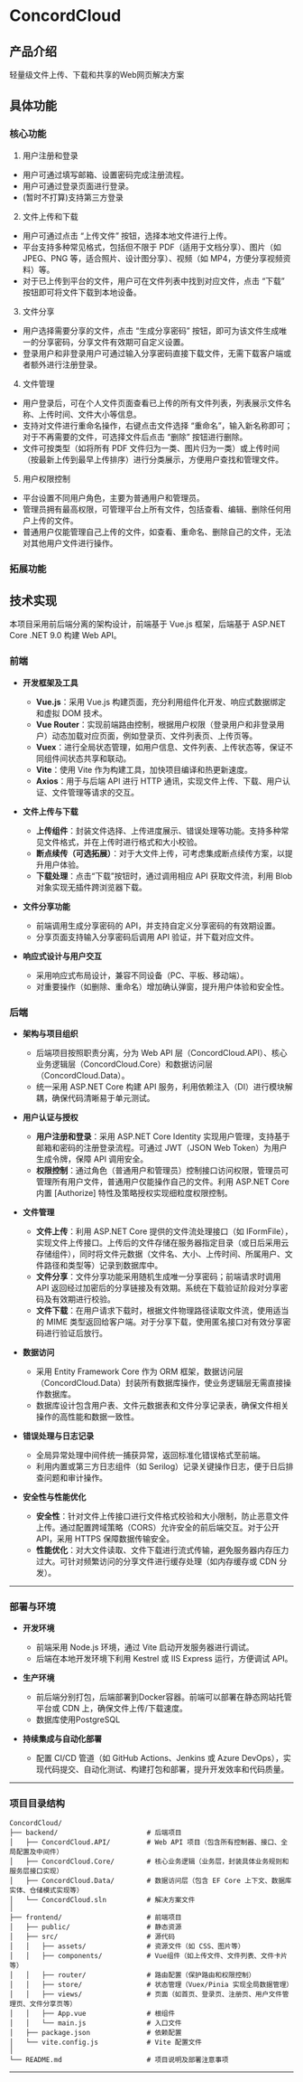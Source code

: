 # ConcordCloud

## 产品介绍
轻量级文件上传、下载和共享的Web网页解决方案

## 具体功能

### 核心功能

1. 用户注册和登录
- 用户可通过填写邮箱、设置密码完成注册流程。
- 用户可通过登录页面进行登录。
- (暂时不打算)支持第三方登录
2. 文件上传和下载
- 用户可通过点击 “上传文件” 按钮，选择本地文件进行上传。
- 平台支持多种常见格式，包括但不限于 PDF（适用于文档分享）、图片（如 JPEG、PNG 等，适合照片、设计图分享）、视频（如 MP4，方便分享视频资料）等。
- 对于已上传到平台的文件，用户可在文件列表中找到对应文件，点击 “下载” 按钮即可将文件下载到本地设备。
3. 文件分享
- 用户选择需要分享的文件，点击 “生成分享密码” 按钮，即可为该文件生成唯一的分享密码，分享文件有效期可自定义设置。
- 登录用户和非登录用户可通过输入分享密码直接下载文件，无需下载客户端或者额外进行注册登录。
4. 文件管理
- 用户登录后，可在个人文件页面查看已上传的所有文件列表，列表展示文件名称、上传时间、文件大小等信息。
- 支持对文件进行重命名操作，右键点击文件选择 “重命名”，输入新名称即可；对于不再需要的文件，可选择文件后点击 “删除” 按钮进行删除。
- 文件可按类型（如将所有 PDF 文件归为一类、图片归为一类）或上传时间（按最新上传到最早上传排序）进行分类展示，方便用户查找和管理文件。
5. 用户权限控制
- 平台设置不同用户角色，主要为普通用户和管理员。
- 管理员拥有最高权限，可管理平台上所有文件，包括查看、编辑、删除任何用户上传的文件。
- 普通用户仅能管理自己上传的文件，如查看、重命名、删除自己的文件，无法对其他用户文件进行操作。

### 拓展功能

## 技术实现

本项目采用前后端分离的架构设计，前端基于 Vue.js 框架，后端基于 ASP.NET Core .NET 9.0 构建 Web API。

### 前端

- **开发框架及工具**
  - **Vue.js**：采用 Vue.js 构建页面，充分利用组件化开发、响应式数据绑定和虚拟 DOM 技术。
  - **Vue Router**：实现前端路由控制，根据用户权限（登录用户和非登录用户）动态加载对应页面，例如登录页、文件列表页、上传页等。
  - **Vuex**：进行全局状态管理，如用户信息、文件列表、上传状态等，保证不同组件间状态共享和联动。
  - **Vite**：使用 Vite 作为构建工具，加快项目编译和热更新速度。
  - **Axios**：用于与后端 API 进行 HTTP 通讯，实现文件上传、下载、用户认证、文件管理等请求的交互。

- **文件上传与下载**
  - **上传组件**：封装文件选择、上传进度展示、错误处理等功能。支持多种常见文件格式，并在上传时进行格式和大小校验。
  - **断点续传（可选拓展）**：对于大文件上传，可考虑集成断点续传方案，以提升用户体验。
  - **下载处理**：点击“下载”按钮时，通过调用相应 API 获取文件流，利用 Blob 对象实现无插件跨浏览器下载。

- **文件分享功能**
  - 前端调用生成分享密码的 API，并支持自定义分享密码的有效期设置。
  - 分享页面支持输入分享密码后调用 API 验证，并下载对应文件。

- **响应式设计与用户交互**
  - 采用响应式布局设计，兼容不同设备（PC、平板、移动端）。
  - 对重要操作（如删除、重命名）增加确认弹窗，提升用户体验和安全性。


### 后端

- **架构与项目组织**
  - 后端项目按照职责分离，分为 Web API 层（ConcordCloud.API）、核心业务逻辑层（ConcordCloud.Core）和数据访问层（ConcordCloud.Data）。
  - 统一采用 ASP.NET Core 构建 API 服务，利用依赖注入（DI）进行模块解耦，确保代码清晰易于单元测试。

- **用户认证与授权**
  - **用户注册和登录**：采用 ASP.NET Core Identity 实现用户管理，支持基于邮箱和密码的注册登录流程。可通过 JWT（JSON Web Token）为用户生成令牌，保障 API 调用安全。
  - **权限控制**：通过角色（普通用户和管理员）控制接口访问权限，管理员可管理所有用户文件，普通用户仅能操作自己的文件。利用 ASP.NET Core 内置 [Authorize] 特性及策略授权实现细粒度权限控制。

- **文件管理**
  - **文件上传**：利用 ASP.NET Core 提供的文件流处理接口（如 IFormFile），实现文件上传接口。上传后的文件存储在服务器指定目录（或日后采用云存储组件），同时将文件元数据（文件名、大小、上传时间、所属用户、文件路径和类型等）记录到数据库中。
  - **文件分享**：文件分享功能采用随机生成唯一分享密码；前端请求时调用 API 返回经过加密后的分享链接及有效期。系统在下载验证阶段对分享密码及有效期进行校验。
  - **文件下载**：在用户请求下载时，根据文件物理路径读取文件流，使用适当的 MIME 类型返回给客户端。对于分享下载，使用匿名接口对有效分享密码进行验证后放行。

- **数据访问**
  - 采用 Entity Framework Core 作为 ORM 框架，数据访问层（ConcordCloud.Data）封装所有数据库操作，使业务逻辑层无需直接操作数据库。
  - 数据库设计包含用户表、文件元数据表和文件分享记录表，确保文件相关操作的高性能和数据一致性。

- **错误处理与日志记录**
  - 全局异常处理中间件统一捕获异常，返回标准化错误格式至前端。
  - 利用内置或第三方日志组件（如 Serilog）记录关键操作日志，便于日后排查问题和审计操作。

- **安全性与性能优化**
  - **安全性**：针对文件上传接口进行文件格式校验和大小限制，防止恶意文件上传。通过配置跨域策略（CORS）允许安全的前后端交互。对于公开 API，采用 HTTPS 保障数据传输安全。
  - **性能优化**：对大文件读取、文件下载进行流式传输，避免服务器内存压力过大。可针对频繁访问的分享文件进行缓存处理（如内存缓存或 CDN 分发）。

---

### 部署与环境

- **开发环境**
  - 前端采用 Node.js 环境，通过 Vite 启动开发服务器进行调试。
  - 后端在本地开发环境下利用 Kestrel 或 IIS Express 运行，方便调试 API。

- **生产环境**
  - 前后端分别打包，后端部署到Docker容器。前端可以部署在静态网站托管平台或 CDN 上，确保文件上传/下载速度。
  - 数据库使用PostgreSQL

- **持续集成与自动化部署**
  - 配置 CI/CD 管道（如 GitHub Actions、Jenkins 或 Azure DevOps），实现代码提交、自动化测试、构建打包和部署，提升开发效率和代码质量。

---

### 项目目录结构


```
ConcordCloud/
├── backend/                      # 后端项目
│   ├── ConcordCloud.API/         # Web API 项目（包含所有控制器、接口、全局配置及中间件）
│   ├── ConcordCloud.Core/        # 核心业务逻辑（业务层，封装具体业务规则和服务层接口实现）
│   ├── ConcordCloud.Data/        # 数据访问层（包含 EF Core 上下文、数据库实体、仓储模式实现等）
│   └── ConcordCloud.sln          # 解决方案文件
│
├── frontend/                     # 前端项目
│   ├── public/                   # 静态资源
│   ├── src/                      # 源代码
│   │   ├── assets/               # 资源文件（如 CSS、图片等）
│   │   ├── components/           # Vue组件（如上传文件、文件列表、文件卡片等）
│   │   ├── router/               # 路由配置（保护路由和权限控制）
│   │   ├── store/                # 状态管理（Vuex/Pinia 实现全局数据管理）
│   │   ├── views/                # 页面（如首页、登录页、注册页、用户文件管理页、文件分享页等）
│   │   ├── App.vue               # 根组件
│   │   └── main.js               # 入口文件
│   ├── package.json              # 依赖配置
│   └── vite.config.js            # Vite 配置文件
│
└── README.md                     # 项目说明及部署注意事项
```

---
